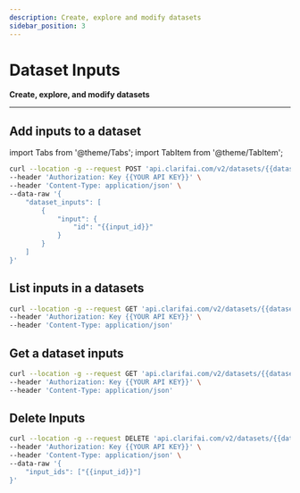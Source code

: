 ```yaml
---
description: Create, explore and modify datasets
sidebar_position: 3
---
```


# Dataset Inputs

**Create, explore, and modify datasets**
<hr />

## Add inputs to a dataset

import Tabs from '@theme/Tabs';
import TabItem from '@theme/TabItem';

<Tabs>
<TabItem value="curl" label="cURL">

```bash
curl --location -g --request POST 'api.clarifai.com/v2/datasets/{{dataset_id}}/inputs' \
--header 'Authorization: Key {{YOUR API KEY}}' \
--header 'Content-Type: application/json' \
--data-raw '{
    "dataset_inputs": [
        {
            "input": {
                "id": "{{input_id}}"
            }
        }
    ]
}'
```
</TabItem>
</Tabs>

## List inputs in a datasets
<Tabs>
<TabItem value="curl" label="cURL">

```bash
curl --location -g --request GET 'api.clarifai.com/v2/datasets/{{dataset_id}}/inputs?page=1&per_page=100' \
--header 'Authorization: Key {{YOUR API KEY}}' \
--header 'Content-Type: application/json'
```
</TabItem>
</Tabs>

## Get a dataset inputs
<Tabs>
<TabItem value="curl" label="cURL">

```bash
curl --location -g --request GET 'api.clarifai.com/v2/datasets/{{dataset_id}}/inputs/{{input_id}}' \
--header 'Authorization: Key {{YOUR API KEY}}' \
--header 'Content-Type: application/json'
```
</TabItem>
</Tabs>

## Delete Inputs
<Tabs>
<TabItem value="curl" label="cURL">

```bash
curl --location -g --request DELETE 'api.clarifai.com/v2/datasets/{{dataset_id}}/inputs' \
--header 'Authorization: Key {{YOUR API KEY}}' \
--header 'Content-Type: application/json' \
--data-raw '{
    "input_ids": ["{{input_id}}"]
}'
```
</TabItem>
</Tabs>
